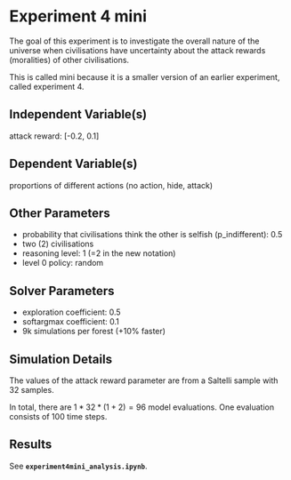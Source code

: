 # Experiment 4 mini

The goal of this experiment is to investigate the overall nature of the universe when civilisations have uncertainty about the attack rewards (moralities) of other civilisations.

This is called mini because it is a smaller version of an earlier experiment, called experiment 4.

## Independent Variable(s)

attack reward: [-0.2, 0.1]

## Dependent Variable(s)

proportions of different actions (no action, hide, attack)

## Other Parameters

- probability that civilisations think the other is selfish (p_indifferent): 0.5
- two (2) civilisations
- reasoning level: 1 (=2 in the new notation)
- level 0 policy: random

## Solver Parameters

- exploration coefficient: 0.5
- softargmax coefficient: 0.1
- 9k simulations per forest (+10% faster)

## Simulation Details

The values of the attack reward parameter are from a Saltelli sample with 32 samples.

In total, there are $1 * 32 * (1 + 2) = 96$ model evaluations. One evaluation consists of 100 time steps.

## Results

See **`experiment4mini_analysis.ipynb`**.
